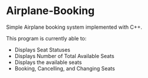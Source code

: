 # Airplane-Booking

Simple Airplane booking system implemented with C++.

This program is currently able to:
- Displays Seat Statuses 
- Displays Number of Total Available Seats
- Displays the available seats
- Booking, Cancelling, and Changing Seats



